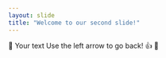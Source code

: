 ```yaml
---
layout: slide
title: "Welcome to our second slide!"
---
```


🌈
Your text
Use the left arrow to go back! 👍 🦀
